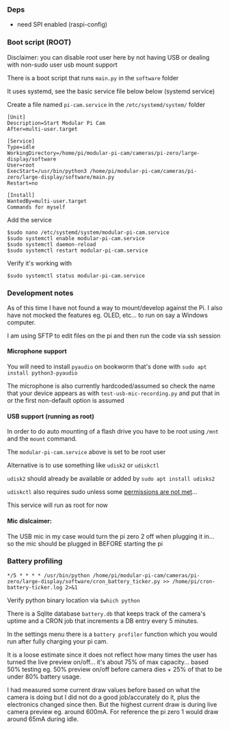 ### Deps

- need SPI enabled (raspi-config)

### Boot script (ROOT)

Disclaimer: you can disable root user here by not having USB or dealing with non-sudo user usb mount support

There is a boot script that runs `main.py` in the `software` folder

It uses systemd, see the basic service file below below (systemd service)

Create a file named `pi-cam.service` in the `/etc/systemd/system/` folder

```
[Unit]
Description=Start Modular Pi Cam
After=multi-user.target

[Service]
Type=idle
WorkingDirectory=/home/pi/modular-pi-cam/cameras/pi-zero/large-display/software
User=root
ExecStart=/usr/bin/python3 /home/pi/modular-pi-cam/cameras/pi-zero/large-display/software/main.py
Restart=no

[Install]
WantedBy=multi-user.target
Commands for myself
```

Add the service

```
$sudo nano /etc/systemd/system/modular-pi-cam.service
$sudo systemctl enable modular-pi-cam.service
$sudo systemctl daemon-reload
$sudo systemctl restart modular-pi-cam.service
```

Verify it's working with

`$sudo systemctl status modular-pi-cam.service`

### Development notes

As of this time I have not found a way to mount/develop against the Pi. I also have not mocked the features eg. OLED, etc... to run on say a Windows computer.

I am using SFTP to edit files on the pi and then run the code via ssh session

#### Microphone support

You will need to install `pyaudio` on bookworm that's done with `sudo apt install python3-pyaudio`

The microphone is also currently hardcoded/assumed so check the name that your device appears as with `test-usb-mic-recording.py` and put that in or the first non-default option is assumed

#### USB support (running as root)

In order to do auto mounting of a flash drive you have to be root using `/mnt` and the `mount` command.

The `modular-pi-cam.service` above is set to be root user

Alternative is to use something like `udisk2` or `udiskctl`

`udisk2` should already be available or added by `sudo apt install udisks2`

`udiskctl` also requires sudo unless some [permissions are not met]('https://unix.stackexchange.com/a/738504/133821')...

This service will run as root for now

#### Mic dislcaimer:

The USB mic in my case would turn the pi zero 2 off when plugging it in... so the mic should be plugged in BEFORE starting the pi

### Battery profiling

`*/5 * * * * /usr/bin/python /home/pi/modular-pi-cam/cameras/pi-zero/large-display/software/cron_battery_ticker.py >> /home/pi/cron-battery-ticker.log 2>&1`

Verify python binary location via `$which python`

There is a Sqlite database `battery.db` that keeps track of the camera's uptime and a CRON job that increments a DB entry every 5 minutes.

In the settings menu there is a `battery profiler` function which you would run after fully charging your pi cam.

It is a loose estimate since it does not reflect how many times the user has turned the live preview on/off... it's about 75% of max capacity... based 50% testing eg. 50% preview on/off before camera dies + 25% of that to be under 80% battery usage.

I had measured some current draw values before based on what the camera is doing but I did not do a good job/accurately do it, plus the electronics changed since then. But the highest current draw is during live camera preview eg. around 600mA. For reference the pi zero 1 would draw around 65mA during idle.
